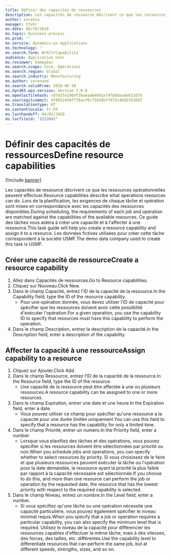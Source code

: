 ```yaml
---
title: Définir des capacités de ressources
description: Les capacités de ressource décrivent ce que les ressources opérationnelles peuvent effectuer.
author: sorenva
manager: tfehr
ms.date: 08/29/2018
ms.topic: business-process
ms.prod: ''
ms.service: dynamics-ax-applications
ms.technology: ''
ms.search.form: WrkCtrCapability
audience: Application User
ms.reviewer: kamaybac
ms.search.scope: Core, Operations
ms.search.region: Global
ms.search.industry: Manufacturing
ms.author: sorenand
ms.search.validFrom: 2016-06-30
ms.dyn365.ops.version: Version 7.0.0
ms.openlocfilehash: c07d3fe1969f3baea484991e74f668eade813d78
ms.sourcegitcommit: 4f9912439ff78acf0c754d5bff972c4b85763093
ms.translationtype: HT
ms.contentlocale: fr-FR
ms.lasthandoff: 04/02/2020
ms.locfileid: "3212041"
---
```

# <a name="define-resource-capabilities"></a><span data-ttu-id="e17e1-103">Définir des capacités de ressources</span><span class="sxs-lookup"><span data-stu-id="e17e1-103">Define resource capabilities</span></span>

[!include [banner](../../includes/banner.md)]

<span data-ttu-id="e17e1-104">Les capacités de ressource décrivent ce que les ressources opérationnelles peuvent effectuer.</span><span class="sxs-lookup"><span data-stu-id="e17e1-104">Resource capabilities describe what operations resources can do.</span></span> <span data-ttu-id="e17e1-105">Lors de la planification, les exigences de chaque tâche et opération sont mises en correspondance avec les capacités des ressources disponibles.</span><span class="sxs-lookup"><span data-stu-id="e17e1-105">During scheduling, the requirements of each job and operation are matched against the capabilities of the available resources.</span></span> <span data-ttu-id="e17e1-106">Ce guide des tâches vous aidera à créer une capacité et à l'affecter à une ressource.</span><span class="sxs-lookup"><span data-stu-id="e17e1-106">This task guide will help you create a resource capability and assign it to a resource.</span></span> <span data-ttu-id="e17e1-107">Les données fictives utilisées pour créer cette tâche correspondent à la société USMF.</span><span class="sxs-lookup"><span data-stu-id="e17e1-107">The demo data company used to create this task is USMF.</span></span>


## <a name="create-a-resource-capability"></a><span data-ttu-id="e17e1-108">Créer une capacité de ressource</span><span class="sxs-lookup"><span data-stu-id="e17e1-108">Create a resource capability</span></span>
1. <span data-ttu-id="e17e1-109">Allez dans Capacités de ressources.</span><span class="sxs-lookup"><span data-stu-id="e17e1-109">Go to Resource capabilities.</span></span>
2. <span data-ttu-id="e17e1-110">Cliquez sur Nouveau.</span><span class="sxs-lookup"><span data-stu-id="e17e1-110">Click New.</span></span>
3. <span data-ttu-id="e17e1-111">Dans le champ Capacité, entrez l'ID de la capacité de la ressource.</span><span class="sxs-lookup"><span data-stu-id="e17e1-111">In the Capability field, type the ID of the resource capability.</span></span>
    * <span data-ttu-id="e17e1-112">Pour une opération donnée, vous devez utiliser l'ID de capacité pour spécifier que les ressources doivent avoir cette possibilité d'exécuter l'opération.</span><span class="sxs-lookup"><span data-stu-id="e17e1-112">For a given operation, you use the capability ID to specify that resources must have this capability to perform the operation.</span></span>  
4. <span data-ttu-id="e17e1-113">Dans le champ Description, entrez la description de la capacité.</span><span class="sxs-lookup"><span data-stu-id="e17e1-113">In the Description field, enter a description of the capability.</span></span>

## <a name="assign-capability-to-a-resource"></a><span data-ttu-id="e17e1-114">Affecter la capacité à une ressource</span><span class="sxs-lookup"><span data-stu-id="e17e1-114">Assign capability to a resource</span></span>
1. <span data-ttu-id="e17e1-115">Cliquez sur Ajouter.</span><span class="sxs-lookup"><span data-stu-id="e17e1-115">Click Add.</span></span>
2. <span data-ttu-id="e17e1-116">Dans le champ Ressource, entrez l'ID de la capacité de la ressource.</span><span class="sxs-lookup"><span data-stu-id="e17e1-116">In the Resource field, type the ID of the resource.</span></span>
    * <span data-ttu-id="e17e1-117">Une capacité de la ressource peut être affectée à une ou plusieurs ressources.</span><span class="sxs-lookup"><span data-stu-id="e17e1-117">A resource capability can be assigned to one or more resources.</span></span>  
3. <span data-ttu-id="e17e1-118">Dans le champ Expiration, entrer une date et une heure.</span><span class="sxs-lookup"><span data-stu-id="e17e1-118">In the Expiration field, enter a date.</span></span>
    * <span data-ttu-id="e17e1-119">Vous pouvez utiliser ce champ pour spécifier qu'une ressource a la capacité pour une durée limitée uniquement.</span><span class="sxs-lookup"><span data-stu-id="e17e1-119">You can use this field to specify that a resource has the capability for only a limited time.</span></span>  
4. <span data-ttu-id="e17e1-120">Dans le champ Priorité, entrer un numéro.</span><span class="sxs-lookup"><span data-stu-id="e17e1-120">In the Priority field, enter a number.</span></span>
    * <span data-ttu-id="e17e1-121">Lorsque vous planifiez des tâches et des opérations, vous pouvez spécifier si les ressources doivent être sélectionnées par priorité ou non.</span><span class="sxs-lookup"><span data-stu-id="e17e1-121">When you schedule jobs and operations, you can specify whether to select resources by priority.</span></span> <span data-ttu-id="e17e1-122">Si vous choisissez de le faire et que plusieurs ressources peuvent exécuter la tâche ou l'opération pour la date demandée, la ressource ayant la priorité la plus faible par rapport à la capacité nécessaire est sélectionnée.</span><span class="sxs-lookup"><span data-stu-id="e17e1-122">If you choose to do this, and more than one resource can perform the job or operation by the requested date, the resource that has the lowest priority with respect to the required capability is selected.</span></span>  
5. <span data-ttu-id="e17e1-123">Dans le champ Niveau, entrez un nombre.</span><span class="sxs-lookup"><span data-stu-id="e17e1-123">In the Level field, enter a number.</span></span>
    * <span data-ttu-id="e17e1-124">Si vous spécifiez qu'une tâche ou une opération nécessite une capacité particulière, vous pouvez également spécifier le niveau minimal requis.</span><span class="sxs-lookup"><span data-stu-id="e17e1-124">When you specify that a job or operation requires a particular capability, you can also specify the minimum level that is required.</span></span> <span data-ttu-id="e17e1-125">Utilisez le niveau de la capacité pour différencier les ressources capables d'effectuer la même tâche, mais à des vitesses, des forces, des tailles, etc. différentes.</span><span class="sxs-lookup"><span data-stu-id="e17e1-125">Use the capability level to differentiate resources that can perform the same job, but at different speeds, strengths, sizes, and so on.</span></span>  

